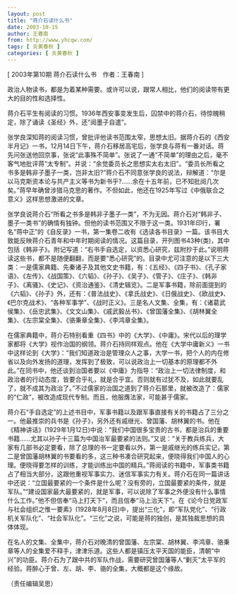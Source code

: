 ```yaml
---
layout: post
title: "蒋介石读什么书"
date: 2003-10-15
author: 王春南
from: http://www.yhcqw.com/
tags: [ 炎黄春秋 ]
categories: [ 炎黄春秋 ]
---
```



[ 2003年第10期 蒋介石读什么书　作者：王春南 ]

政治人物读书，都是为着某种需要。或许可以说，跟常人相比，他们的阅读带有更大的目的性和选择性。

蒋介石平生有阅读的习惯。1936年西安事变发生后，囚禁中的蒋介石，待惊魄稍定，除了诵读《圣经》外，还“阅墨子自遣”。


张学良深知蒋的阅读习惯，曾批评他读书范围太窄，思想太旧。据蒋介石的《西安半月记》一书，12月14日下午，蒋介石移居高宅后，张学良与蒋有一番对话。蒋先问张送他回京事，张说“此事殊不简单”。张说了一通“不简单”的理由之后，毫不客气地批评蒋“太专制”。并说：“余觉委员长之思想实太右太旧”。“委员长所看之书多是韩非子墨子一类，岂非太旧?”蒋介石不同意张学良的说法，辩解道：“尔是以马克斯资本论与共产主义等书为新书乎?……余在十五年前，已不知批阅几次矣。”蒋早年确曾涉猎马克思的著作。不但如此，他还在1925年写过《中俄联合之意义》这样思想激进的文章。


张学良说蒋介石“所看之书多是韩非子墨子一类”，不为无因。蒋介石对“韩非子、墨子一类书”的确情有独钟。但他的读书范围又不限于这一类。1931年印行，署名“蒋中正”的《自反录》一书，第一集卷二收有《选读各书目录》一篇。该书目大致能反映蒋介石青年和中年时期阅读的情况。这篇目录，开列图书43种(类)，其中包括《韩非子》。附记写道：“右书手自选定，以资悉心研究，兹附抄于此。”说明蒋读这些书，都不是随便翻翻，而是要“悉心研究”的。目录中尤可注意的是以下三大类：一是儒家典籍、先秦诸子及其他文史书籍，有：《五经》、《四子书》、《孔子家语》、《左传》、《战国策》、《六韬》、《孙子》、《吴子》、《管子》、《庄子》、《韩非子》、《离骚》、《史记》、《资治通鉴》、《清史辑览》。二是军事书籍，除前面提到的《六韬》、《孙子》外，还有：《普法战史》、《拿氏战史》、《日俄战史》、《欧战史》、《巴尔克战术》、“各种军事学”、《战时正义》。三是名人文集、全集，有：《诸葛武侯集》、《岳忠武集》、《文文山集》、《戚武毅丛书》、《曾国藩全集》、《胡林翼全集》、《左宗棠全集》、《骆秉章全集》、《李鸿章全集》。


在儒家典籍中，蒋介石特别看重《四书》中的《大学》、《中庸》。宋代以后的理学家都将《大学》视作治国的纲领。蒋介石持同样观点。他在《大学中庸新义》一书中这样论到《大学》：“我们知道政治是管理众人之事，大学一书，把个人的内在修省以及向外发扬的道理，发挥到了极致，可以说政治上一切基本的原理都不外此。”在同书中，他还谈到治国者要以《中庸》为指导：“政治上一切法律制度，和政治者的行动态度，皆要合乎礼，就是合乎宜。否则就有过犹不及，如此就要乱了，就不成其为政治了。”不过儒家的治国之道到了蒋介石那里，就被改造了：儒家的“仁政”，被改造成现代专制。而且，他服膺法家，可能甚于儒家。


蒋介石“手自选定”的上述书目中，军事书籍以及跟军事直接有关的书籍占了三分之一。他最推崇的兵书是《孙子》，另外还有戚继光、曾国藩、胡林翼的书。他在《精神讲话》(1929年1月12日)中说：“我们中国很多宝贵的古书，都是治兵的重要书籍……尤其以孙子十三篇为中国治军最要紧的法则。”又说：“关于教兵练兵，大家有几部书必定要看，除了总理的书一定要看以外，第一是戚继光的练兵实记，第二是曾国藩胡林翼的书要看的多，这三种书凑合研究起来，便晓得我们中国人的心理。便晓得要怎样的训练，才能训练出中国的精兵。”蒋阅读的书籍中，军事类书籍占了相当大部分，这跟他重视军事实力、迷信军事实力有关。蒋介石在同一篇讲话中还说：“立国最要紧的一个条件是什么呢？没有旁的，立国最要紧的条件，就是军队。”“建设国家最大最要紧的，就是军事，可以说除了军事之外便没有什么事情什么工作。”他不但信奉“马上打天下”，而且信奉“马上治天下”。在《论今日党政军与社会组织之惟一要素》(1928年8月8日)中，提出“三化”，即“军队党化”、“行政机关军队化”、“社会军队化”。“三化”之说，可能是蒋的独创，是其独裁思想的具体体现。


在名人的文集、全集中，蒋介石对晚清的曾国藩、左宗棠、胡林翼、李鸿章、骆秉章等人的全集爱不释手，津津乐道。这些人都是镇压太平天国的能臣，清朝“中兴”的功臣。蒋介石为了跟中共的军队作战，需要研究曾国藩等人“剿灭”太平军的经验。蒋醉心于曾、左、胡、李、骆的全集，大概都是这个缘故。

（责任编辑吴思）


